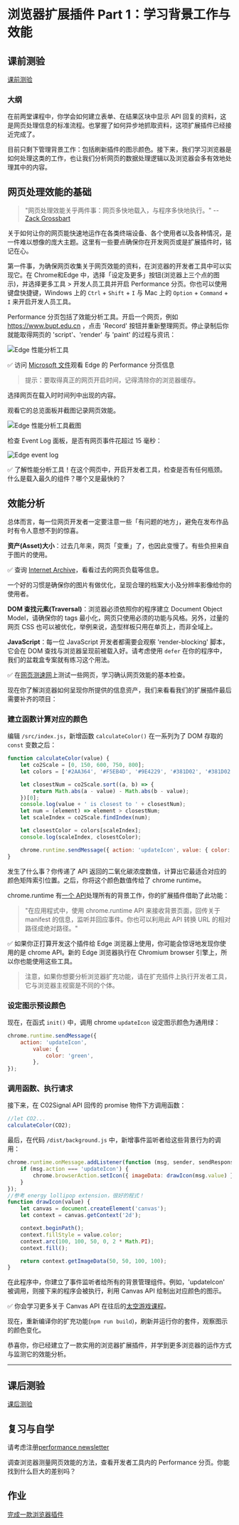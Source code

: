 # 浏览器扩展插件 Part 1：学习背景工作与效能

## 课前测验

[课前测验](https://ashy-river-0debb7803.1.azurestaticapps.net/quiz/27?loc=zh_tw)

### 大纲

在前两堂课程中，你学会如何建立表单、在结果区块中显示 API 回复的资料，这是网页处理信息的标准流程。也掌握了如何异步地抓取资料，这项扩展插件已经接近完成了。

目前只剩下管理背景工作：包括刷新插件的图示颜色。接下来，我们学习浏览器是如何处理这类的工作，也让我们分析网页的数据处理逻辑以及浏览器会多有效地处理其中的内容。

## 网页处理效能的基础

> "网页处理效能关乎两件事：网页多快地载入，与程序多快地执行。" -- [Zack Grossbart](https://www.smashingmagazine.com/2012/06/javascript-profiling-chrome-developer-tools/)

关于如何让你的网页能快速地运作在各类终端设备、各个使用者以及各种情况，是一件难以想像的庞大主题。这里有一些要点确保你在开发网页或是扩展插件时，铭记在心。

第一件事，为确保网页收集关于网页效能的资料，在浏览器的开发者工具中可以实现它。在 Chrome和Edge 中，选择「设定及更多」按钮(浏览器上三个点的图示)，并选择更多工具 > 开发人员工具并开启 Performance 分页。你也可以使用键盘快捷键，Windows 上的 `Ctrl` + `Shift` + `I` 与 Mac 上的 `Option` + `Command` + `I` 来开启开发人员工具。

Performance 分页包括了效能分析工具。开启一个网页，例如 https://www.bupt.edu.cn ，点击 'Record' 按钮并重新整理网页。停止录制后你就能取得网页的 'script'、'render' 与 'paint' 的过程与资讯：

![Edge 性能分析工具](./images/profiler.png)

✅ 访问 [Microsoft 文件](https://docs.microsoft.com/microsoft-edge/devtools-guide/performance/?WT.mc_id=academic-77807-sagibbon)观看 Edge 的 Performance 分页信息

> 提示：要取得真正的网页开启时间，记得清除你的浏览器缓存。

选择网页在载入时时间列中出现的内容。

观看它的总览面板并截图记录网页效能。

![Edge 性能分析工具截图](./images/snapshot.png)

检查 Event Log 面板，是否有网页事件花超过 15 毫秒：

![Edge event log](./images/log.png)

✅ 了解性能分析工具！在这个网页中，开启开发者工具，检查是否有任何瓶颈。什么是载入最久的组件？哪个又是最快的？

## 效能分析

总体而言，每一位网页开发者一定要注意一些「有问题的地方」，避免在发布作品时有令人意想不到的惊喜。

**资产(Asset)大小**：过去几年来，网页「变重」了，也因此变慢了。有些负担来自于图片的使用。

✅ 查询 [Internet Archive](https://httparchive.org/reports/page-weight)，看看过去的网页负载等信息。

一个好的习惯是确保你的图片有做优化，呈现合理的档案大小及分辨率影像给你的使用者。

**DOM 查找元素(Traversal)**：浏览器必须依照你的程序建立 Document Object Model，请确保你的 tags 最小化，网页只使用必须的功能与风格。另外，过量的网页 CSS 也可以被优化，举例来说，造型样板只用在单页上，而非全域上。

**JavaScript**：每一位 JavaScript 开发者都需要会观察 'render-blocking' 脚本，它会在 DOM 查找与浏览器呈现前被载入好。请考虑使用 `defer` 在你的程序中，我们的盆栽盒专案就有练习这个用法。

✅ 在[网页测速网](https://www.webpagetest.org/)上测试一些网页，学习确认网页效能的基本检查。

现在你了解浏览器如何呈现你所提供的信息资产，我们来看看我们的扩展插件最后需要补齐的项目：

### 建立函数计算对应的颜色

编辑 `/src/index.js`，新增函数 `calculateColor()` 在一系列为了 DOM 存取的 `const` 变数之后：

```JavaScript
function calculateColor(value) {
	let co2Scale = [0, 150, 600, 750, 800];
	let colors = ['#2AA364', '#F5EB4D', '#9E4229', '#381D02', '#381D02'];

	let closestNum = co2Scale.sort((a, b) => {
		return Math.abs(a - value) - Math.abs(b - value);
	})[0];
	console.log(value + ' is closest to ' + closestNum);
	let num = (element) => element > closestNum;
	let scaleIndex = co2Scale.findIndex(num);

	let closestColor = colors[scaleIndex];
	console.log(scaleIndex, closestColor);

	chrome.runtime.sendMessage({ action: 'updateIcon', value: { color: closestColor } });
}
```

发生了什么事？你传递了 API 返回的二氧化碳浓度数值，计算出它最适合对应的颜色矩阵索引位置。之后，你将这个颜色数值传给了 chrome runtime。

chrome.runtime 有[一个 API](https://developer.chrome.com/extensions/runtime)处理所有的背景工作，你的扩展插件借助了此功能：

> "在应用程式中，使用 chrome.runtime API 来接收背景页面，回传关于 manifest 的信息，监听并回应事件。你也可以利用此 API 转换 URL 的相对路径成绝对路径。"

✅ 如果你正打算开发这个插件给 Edge 浏览器上使用，你可能会惊讶地发现你使用的是 chrome API。新的 Edge 浏览器执行在 Chromium browser 引擎上，所以你也能使用这些工具。

> 注意，如果你想要分析浏览器扩充功能，请在扩充插件上执行开发者工具，它与浏览器主视窗是不同的个体。

### 设定图示预设颜色

现在，在函式 `init()` 中，调用 chrome `updateIcon` 设定图示颜色为通用绿：

```JavaScript
chrome.runtime.sendMessage({
	action: 'updateIcon',
		value: {
			color: 'green',
		},
});
```
### 调用函数、执行请求

接下来，在 C02Signal API 回传的 promise 物件下方调用函数：

```JavaScript
//let CO2...
calculateColor(CO2);
```
最后，在代码 `/dist/background.js` 中，新增事件监听者给这些背景行为的调用：

```JavaScript
chrome.runtime.onMessage.addListener(function (msg, sender, sendResponse) {
	if (msg.action === 'updateIcon') {
		chrome.browserAction.setIcon({ imageData: drawIcon(msg.value) });
	}
});
//参考 energy lollipop extension，很好的程式！
function drawIcon(value) {
	let canvas = document.createElement('canvas');
	let context = canvas.getContext('2d');

	context.beginPath();
	context.fillStyle = value.color;
	context.arc(100, 100, 50, 0, 2 * Math.PI);
	context.fill();

	return context.getImageData(50, 50, 100, 100);
}
```
在此程序中，你建立了事件监听者给所有的背景管理组件。例如，'updateIcon' 被调用，则接下来的程序会被执行，利用 Canvas API 绘制出对应颜色的图示。

✅ 你会学习更多关于 Canvas API 在往后的[太空游戏课程](../../../6-space-game/2-drawing-to-canvas/translations/README.zh-tw.md)。

现在，重新编译你的扩充功能(`npm run build`)，刷新并运行你的套件，观察图示的颜色变化。

恭喜你，你已经建立了一款实用的浏览器扩展插件，并学到更多浏览器的运作方式与监测它的效能分析。

---

<!-- ## 🚀 挑战

调查一些悠久的开源网站，并根据它们的 GitHub 历史，你能分辨它们过去几年以来效能上的调整吗？什么它们是共同的痛点？ -->

## 课后测验

[课后测验](https://ashy-river-0debb7803.1.azurestaticapps.net/quiz/28?loc=zh_tw)

## 复习与自学

请考虑注册[performance newsletter](https://perf.email/)

调查浏览器测量网页效能的方法，查看开发者工具内的 Performance 分页。你能找到什么巨大的差别吗？

## 作业

[完成一款浏览器插件](./assignment.zh-cn.md)

